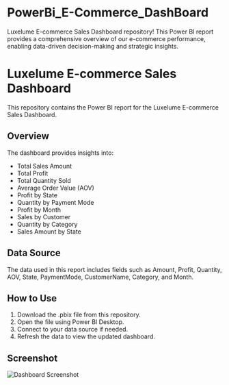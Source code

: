 # PowerBi_E-Commerce_DashBoard
Luxelume E-commerce Sales Dashboard repository! This Power BI report provides a comprehensive overview of our e-commerce performance, enabling data-driven decision-making and strategic insights.
# Luxelume E-commerce Sales Dashboard

This repository contains the Power BI report for the Luxelume E-commerce Sales Dashboard.

## Overview

The dashboard provides insights into:
- Total Sales Amount
- Total Profit
- Total Quantity Sold
- Average Order Value (AOV)
- Profit by State
- Quantity by Payment Mode
- Profit by Month
- Sales by Customer
- Quantity by Category
- Sales Amount by State

## Data Source

The data used in this report includes fields such as Amount, Profit, Quantity, AOV, State, PaymentMode, CustomerName, Category, and Month.

## How to Use

1. Download the .pbix file from this repository.
2. Open the file using Power BI Desktop.
3. Connect to your data source if needed.
4. Refresh the data to view the updated dashboard.

## Screenshot

![Dashboard Screenshot]([[[path_to_screenshot.png](https://github.com/Ayushi-sengupta/PowerBi_E-Commerce_DashBoard/blob/main/dashboard.jpg](https://github.com/Ayushi-sengupta/PowerBi_E-Commerce_DashBoard/blob/main/dashboard.jpg?raw=true))](https://github.com/Ayushi-sengupta/PowerBi_E-Commerce_DashBoard/blob/main/dashboard.jpg))





